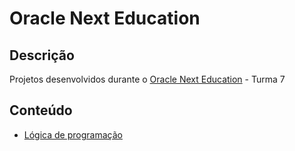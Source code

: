 # Oracle Next Education

## Descrição

Projetos desenvolvidos durante o [Oracle Next Education](https://www.oracle.com/br/education/oracle-next-education/) - Turma 7

## Conteúdo

- [Lógica de programação](./logica_de_programacao_js/)

